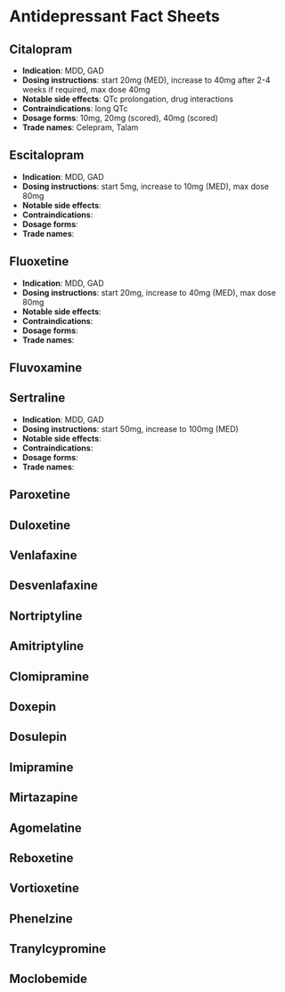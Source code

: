 # Antidepressant Fact Sheets

## Citalopram
- **Indication**: MDD, GAD
- **Dosing instructions**: start 20mg (MED), increase to 40mg after 2-4 weeks if required, max dose 40mg
- **Notable side effects**: QTc prolongation, drug interactions
- **Contraindications**: long QTc
- **Dosage forms**: 10mg, 20mg (scored), 40mg (scored)
- **Trade names**: Celepram, Talam

## Escitalopram
- **Indication**: MDD, GAD
- **Dosing instructions**: start 5mg, increase to 10mg (MED), max dose 80mg
- **Notable side effects**:
- **Contraindications**: 
- **Dosage forms**:
- **Trade names**:

## Fluoxetine
- **Indication**: MDD, GAD
- **Dosing instructions**: start 20mg, increase to 40mg (MED), max dose 80mg
- **Notable side effects**:
- **Contraindications**: 
- **Dosage forms**:
- **Trade names**:


## Fluvoxamine

## Sertraline
- **Indication**: MDD, GAD
- **Dosing instructions**: start 50mg, increase to 100mg (MED)
- **Notable side effects**:
- **Contraindications**: 
- **Dosage forms**:
- **Trade names**:

## Paroxetine

## Duloxetine

## Venlafaxine

## Desvenlafaxine

## Nortriptyline

## Amitriptyline

## Clomipramine

## Doxepin

## Dosulepin

## Imipramine

## Mirtazapine

## Agomelatine

## Reboxetine

## Vortioxetine

## Phenelzine

## Tranylcypromine

## Moclobemide

